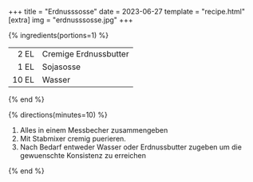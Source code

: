 +++
title = "Erdnusssosse"
date = 2023-06-27
template = "recipe.html"
[extra]
img = "erdnusssosse.jpg"
+++

{% ingredients(portions=1) %}

| | |
|-:|:-|
| 2 EL | Cremige Erdnussbutter |
| 1 EL | Sojasosse |
| 10 EL | Wasser |

{% end %}

{% directions(minutes=10) %}

1. Alles in einem Messbecher zusammengeben
2. Mit Stabmixer cremig puerieren.
3. Nach Bedarf entweder Wasser oder Erdnussbutter zugeben um die gewuenschte Konsistenz zu erreichen

{% end %}


